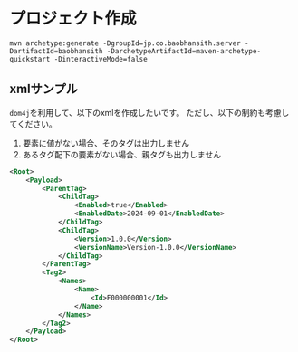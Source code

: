 # プロジェクト作成

```text
mvn archetype:generate -DgroupId=jp.co.baobhansith.server -DartifactId=baobhansith -DarchetypeArtifactId=maven-archetype-quickstart -DinteractiveMode=false
```

## xmlサンプル

`dom4j`を利用して、以下のxmlを作成したいです。
ただし、以下の制約も考慮してください。

1. 要素に値がない場合、そのタグは出力しません
2. あるタグ配下の要素がない場合、親タグも出力しません

```xml
<Root>
    <Payload>
        <ParentTag>
            <ChildTag>
                <Enabled>true</Enabled>
                <EnabledDate>2024-09-01</EnabledDate>
            </ChildTag>
            <ChildTag>
                <Version>1.0.0</Version>
                <VersionName>Version-1.0.0</VersionName>
            </ChildTag>
        </ParentTag>
        <Tag2>
            <Names>
                <Name>
                    <Id>F000000001</Id>
                </Name>
            </Names>
        </Tag2>
    </Payload>
</Root>
```